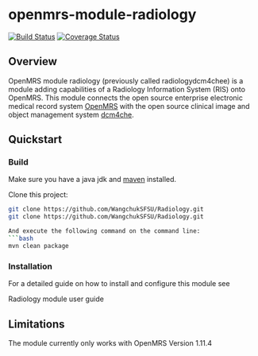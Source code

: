 # openmrs-module-radiology

[![Build Status](https://secure.travis-ci.org/openmrs/openmrs-module-radiology.png?branch=master)](https://travis-ci.org/openmrs/openmrs-module-radiology) [![Coverage Status](https://coveralls.io/repos/openmrs/openmrs-module-radiology/badge.svg?branch=master&service=github)](https://coveralls.io/github/openmrs/openmrs-module-radiology?branch=master)

## Overview

OpenMRS module radiology (previously called radiologydcm4chee) is a module adding capabilities of a Radiology
Information System (RIS) onto OpenMRS. This module connects the open source
enterprise electronic medical record system [OpenMRS](http://www.openmrs.org)
with the open source clinical image and object management system
[dcm4che](http://www.dcm4che.org).

## Quickstart

### Build

Make sure you have a java jdk and [maven](https://maven.apache.org/) installed.

Clone this project:
```bash
git clone https://github.com/WangchukSFSU/Radiology.git
git clone https://github.com/WangchukSFSU/Radiology.git

And execute the following command on the command line:
```bash
mvn clean package
```

### Installation

For a detailed guide on how to install and configure this module see

Radiology module user guide

## Limitations

The module currently only works with OpenMRS Version 1.11.4
